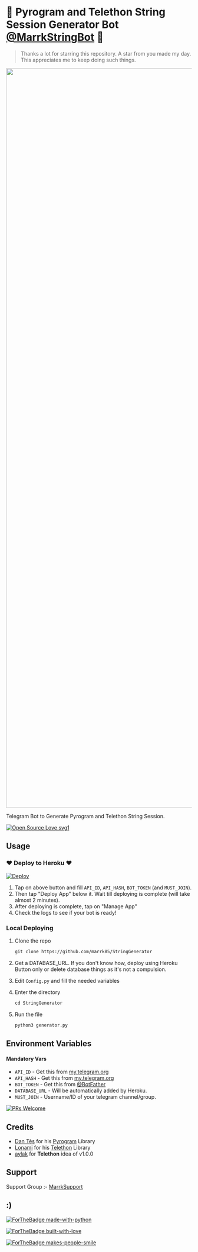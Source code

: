 # 🖤 Pyrogram and Telethon String Session Generator Bot [@MarrkStringBot](https://telegram.me/MarrkStringBot) 🖤

> Thanks a lot for starring this repository. A star from you made my day. This appreciates me to keep doing such things.

<p align="center"><a href="https://www.github.com/marrk85/StringGenerator"><img src="https://te.legra.ph/file/b5a3e6a740d293c693ece.jpg" width="2000"></a></p>

Telegram Bot to Generate Pyrogram and Telethon String Session.

[![Open Source Love svg1](https://badges.frapsoft.com/os/v1/open-source.svg?v=103)](https://github.com/ellerbrock/open-source-badges/)

## Usage

### ❤ Deploy to Heroku ❤

[![Deploy](https://www.herokucdn.com/deploy/button.svg)](https://heroku.com/deploy?template=https://github.com/marrk85/StringGenerator)

1. Tap on above button and fill `API_ID`, `API_HASH`, `BOT_TOKEN` (and `MUST_JOIN`).
2. Then tap "Deploy App" below it. Wait till deploying is complete (will take almost 2 minutes).
3. After deploying is complete, tap on "Manage App"
4. Check the logs to see if your bot is ready!

### Local Deploying

1. Clone the repo
   ```markdown
   git clone https://github.com/marrk85/StringGenerator
   ```
2. Get a DATABASE_URL. If you don't know how, deploy using Heroku Button only or delete database things as it's not a compulsion.
   
3. Edit `Config.py` and fill the needed variables

4. Enter the directory
   ```markdown
   cd StringGenerator
   ```
5. Run the file
   ```markdown
   python3 generator.py
   ```

## Environment Variables

#### Mandatory Vars

- `API_ID` - Get this from [my.telegram.org](https://my.telegram.org/auth)
- `API_HASH` - Get this from [my.telegram.org](https://my.telegram.org/auth)
- `BOT_TOKEN` - Get this from [@BotFather](https://t.me/BotFather)
- `DATABASE_URL` - Will be automatically added by Heroku.
- `MUST_JOIN` - Username/ID of your telegram channel/group.


[![PRs Welcome](https://img.shields.io/badge/PRs-welcome-brightgreen.svg?style=flat-square)](http://makeapullrequest.com)

## Credits

- [Dan Tès](https://github.com/delivrance) for his [Pyrogram](https://docs.pyrogram.org) Library
- [Lonami](https://github.com/Lonami) for his [Telethon](https://docs.telethon.dev) Library 
- [aylak](https://t.me/ayIak) for **Telethon** idea of v1.0.0

## Support

Support Group :- [MarrkSupport](telegram.me/marrkmusic)

## :)

[![ForTheBadge made-with-python](http://ForTheBadge.com/images/badges/made-with-python.svg)](https://www.python.org/)

[![ForTheBadge built-with-love](http://ForTheBadge.com/images/badges/built-with-love.svg)](https://github.com/AnonymousBoy1025)

[![ForTheBadge makes-people-smile](http://ForTheBadge.com/images/badges/makes-people-smile.svg)](https://github.com/marrk85)
